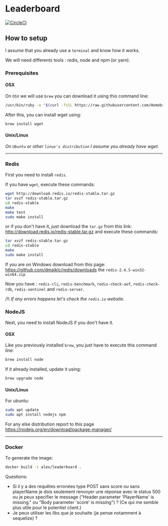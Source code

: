 # Leaderboard

[![CircleCI](https://circleci.com/gh/MisterAlex95/leaderboard/tree/develop.svg?style=svg)](https://circleci.com/gh/MisterAlex95/leaderboard/tree/develop)

## How to setup

I assume that you already use a `terminal` and know how it works. 

We will need differents tools : redis, node and npm (or yarn).

### Prerequisites
#### OSX
On `OSX` we will use `brew` you can download it using this command line:
```bash
/usr/bin/ruby -e "$(curl -fsSL https://raw.githubusercontent.com/Homebrew/install/master/install)"
```
After this, you can install wget using:
```bash
brew install wget
```
#### Unix/Linux
*On `Ubuntu` or other `linux's distribution` I assume you already have wget.*

---

### Redis

First you need to install `redis`.

If you have `wget`, execute these commands:
```bash
wget http://download.redis.io/redis-stable.tar.gz
tar xvzf redis-stable.tar.gz
cd redis-stable
make
make test
sudo make install
```

or if you don't have it, just download the `tar.gz` from this link: http://download.redis.io/redis-stable.tar.gz
and execute these commands:

```bash
tar xvzf redis-stable.tar.gz
cd redis-stable
make
sudo make install
```

If you are on Windows download from this page: https://github.com/dmajkic/redis/downloads
the `redis-2.4.5-win32-win64.zip`

Now you have : `redis-cli`, `redis-benchmark`, `redis-check-aof`, `redis-check-rdb`, `redis-sentinel` and `redis-server`.

*/!\ If any errors happens let's check the `redis.io` website.*


### NodeJS

Next, you need to install NodeJS if you don't have it.

#### OSX
Like you previously installed `brew`, you just have to execute this command line:
```bash
brew install node
```
If it already installed, update it using:
```bash
brew upgrade node
```

#### Unix/Linux
For ubuntu:
```bash
sudo apt update
sudo apt install nodejs npm
```
For any else distribution report to this page https://nodejs.org/en/download/package-manager/


---

### Docker
 To generate the image:
 ```bash
 docker build -t alex/leaderboard .
 ```

Questions:

 - Si il y a des requêtes erronées type POST sans score ou sans playerName je dois seulement renvoyer une réponse avec le status 500 ou je peux specifier le message ("Header parameter 'PlayerName' is missing." ou "Body parameter 'score' is missing") ? (Ce qui me semble plus utile pour le potentiel client.)
 - Je peux utiliser les libs que je souhaite (je pense notamment à sequelize) ?


